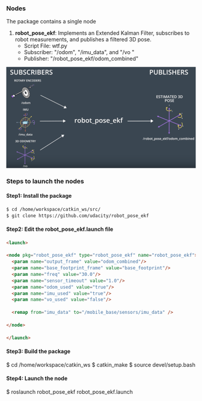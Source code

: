 


### Nodes
The package contains a single node 
1. **robot_pose_ekf**: Implements an Extended Kalman Filter, subscribes to robot measurements, and publishes a filtered 3D pose.
      * Script File: wtf.py
      * Subscriber: "/odom", "/imu_data", and "/vo " 
      * Publisher: "/robot_pose_ekf/odom_combined"

![alt text](Images/Output.png)

### Steps to launch the nodes
#### Step1: Install the package
```sh
$ cd /home/workspace/catkin_ws/src/
$ git clone https://github.com/udacity/robot_pose_ekf
```
#### Step2: Edit the robot_pose_ekf.launch file
```html
<launch>

<node pkg="robot_pose_ekf" type="robot_pose_ekf" name="robot_pose_ekf">
  <param name="output_frame" value="odom_combined"/>
  <param name="base_footprint_frame" value="base_footprint"/>
  <param name="freq" value="30.0"/>
  <param name="sensor_timeout" value="1.0"/>  
  <param name="odom_used" value="true"/>
  <param name="imu_used" value="true"/>
  <param name="vo_used" value="false"/>

  <remap from="imu_data" to="/mobile_base/sensors/imu_data" />    

</node>

</launch>
```
#### Step3: Build the package
$ cd /home/workspace/catkin_ws
$ catkin_make
$ source devel/setup.bash
#### Step4: Launch the node
$ roslaunch robot_pose_ekf robot_pose_ekf.launch
